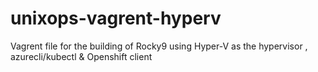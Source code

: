 # unixops-vagrent-hyperv
Vagrent file for the building of Rocky9 using Hyper-V as the hypervisor , azurecli/kubectl &amp; Openshift client 
